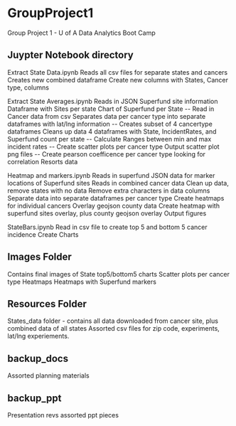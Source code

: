 # GroupProject1
Group Project 1 - U of A Data Analytics Boot Camp

## Juypter Notebook directory

Extract State Data.ipynb
  Reads all csv files for separate states and cancers
  Creates new combined dataframe
    Create new columns with States, Cancer type, columns

Extract State Averages.ipynb
    Reads in JSON Superfund site information
    Dataframe with Sites per state
    Chart of Superfund per State
-- Read in Cancer data from csv
    Separates data per cancer type into separate dataframes with lat/lng information
-- Creates subset of 4 cancertype dataframes
    Cleans up data
    4 dataframes with State, IncidentRates, and Superfund count per state
-- Calculate Ranges between min and max incident rates
-- Create scatter plots per cancer type
   Output scatter plot png files
-- Create pearson coefficence per cancer type looking for correlation
   Resorts data
   
Heatmap and markers.ipynb
  Reads in superfund JSON data for marker locations of Superfund sites
  Reads in combined cancer data 
  Clean up data, remove states with no data
  Remove extra characters in data columns
  Separate data into separate dataframes per cancer type
  Create heatmaps for individual cancers
  Overlay geojson county data
  Create heatmap with superfund sites overlay, plus county geojson overlay
  Output figures

StateBars.ipynb
  Read in csv file to create top 5 and bottom 5 cancer incidence
  Create Charts
  
## Images Folder
  Contains final images of State top5/bottom5 charts
  Scatter plots per cancer type
  Heatmaps
  Heatmaps with Superfund markers
  
## Resources Folder
  States_data folder - contains all data downloaded from cancer site, plus combined data of all states
  Assorted csv files for zip code, experiments, lat/lng experiements.
  
## backup_docs
  Assorted planning materials

## backup_ppt
  Presentation revs assorted ppt pieces
